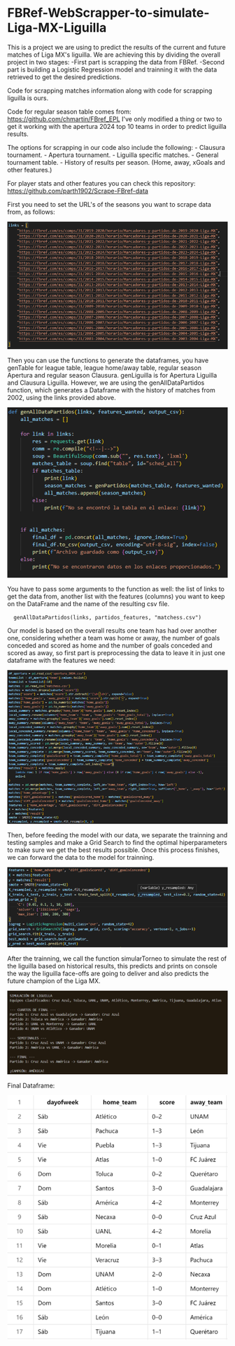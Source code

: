 # FBRef-WebScrapper-to-simulate-Liga-MX-Liguilla

This is a project we are using to predict the results of the current and future matches of Liga MX's liguilla. We are achieving this by dividing the overall project in two stages:
    -First part is scrapping the data from FBRef.
    -Second part is building a Logistic Regression model and trainning it with the data retrieved to get the desired predictions. 

Code for scrapping matches information along with code for scrapping liguilla is ours.

Code for regular season table comes from: https://github.com/chmartin/FBref_EPL
I've only modified a thing or two to get it working with the apertura 2024 top 10 teams in order to predict liguilla results.

The options for scrapping in our code also include the following:
    - Clausura tournament.
    - Apertura tournament.
    - Liguilla specific matches.
    - General tournament table.
    - History of results per season. (Home, away, xGoals and other features.)

For player stats and other features you can check this repository: https://github.com/parth1902/Scrape-FBref-data

First you need to set the URL's of the seasons you want to scrape data from, as follows:


![](img/linksScrap.png)


Then you can use the functions to generate the dataframes, you have genTable for league table, league home/away table, regular season Apertura and regular season Clausura. genLiguilla is for Apertura Liguilla and Clausura Liguilla. However, we are using the genAllDataPartidos function, which generates a Dataframe with the history of matches from 2002, using the links provided above. 


![](img/genAllDataPartidos.png)

You have to pass some arguments to the function as well: the list of links to get the data from, another list with the features (columns) you want to keep on the DataFrame and the name of the resulting csv file.
```
  genAllDataPartidos(links, partidos_features, "matchess.csv")
```

Our model is based on the overall results one team has had over another one, considering whether a team was home or away, the number of goals conceded and scored as home and the number of goals conceded and scored as away, so first part is preprocessing the data to leave it in just one dataframe with the features we need:


![](img/dataPreprocessing.png)


Then, before feeding the model with our data, we separate the trainning and testing samples and make a Grid Search to find the optimal hiperparameters to make sure we get the best results possible. 
Once this process finishes, we can forward the data to the model for trainning.


![](img/logRegression.png)


After the trainning, we call the function simularTorneo to simulate the rest of the liguilla based on historical results, this predicts and prints on console the way the liguilla face-offs are going to deliver and also predicts the future champion of the Liga MX.

![](img/simulation.png)


Final Dataframe: 


![](img/dataframe.png)

